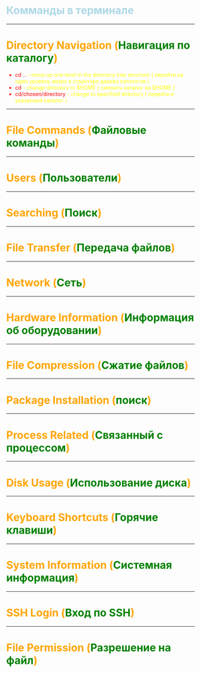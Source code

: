 # <span style="color:lightblue">Комманды в терминале</span>

***
# <span style="color:orange">Directory Navigation (<span style="color:green">Навигация по каталогу</span>)</span>

<span style="color:red">  

* cd ..   <span style="color:yellow">  - move up one level in the directory tree structure ( перейти на один уровень вверх в структуре дерева каталогов ) </span>
* cd <span style="color:yellow">  - change directory to $HOME ( сменить каталог на $HOME ) </span>
* cd/chosen/directory <span style="color:yellow">  - change to specified directory ( перейти в указанный каталог ) </span>

</span>

***
# <span style="color:orange">File Commands (<span style="color:green">Файловые команды</span>)</span>

***
# <span style="color:orange">Users (<span style="color:green">Пользователи</span>)</span>

***
# <span style="color:orange">Searching (<span style="color:green">Поиск</span>)</span>

***
# <span style="color:orange">File Transfer (<span style="color:green">Передача файлов</span>)</span>

***
# <span style="color:orange">Network (<span style="color:green">Сеть</span>)</span>

***
# <span style="color:orange">Hardware Information (<span style="color:green">Информация об оборудовании</span>)</span>

***
# <span style="color:orange">File Compression (<span style="color:green">Сжатие файлов</span>)</span>

***
# <span style="color:orange">Package Installation (<span style="color:green">поиск</span>)</span>

***
# <span style="color:orange">Process Related (<span style="color:green">Связанный с процессом</span>)</span>

***
# <span style="color:orange">Disk Usage (<span style="color:green">Использование диска</span>)</span>

***
# <span style="color:orange">Keyboard Shortcuts (<span style="color:green">Горячие клавиши</span>)</span>

***
# <span style="color:orange">System Information (<span style="color:green">Системная информация</span>)</span>

***
# <span style="color:orange">SSH Login (<span style="color:green">Вход по SSH</span>)</span>

***
# <span style="color:orange">File Permission (<span style="color:green">Разрешение на файл</span>)</span>